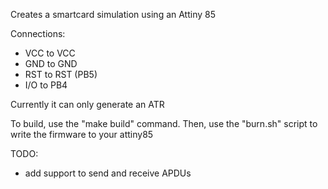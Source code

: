 Creates a smartcard simulation using an Attiny 85

Connections:
 * VCC to VCC
 * GND to GND
 * RST to RST (PB5)
 * I/O to PB4

 Currently it can only generate an ATR

To build, use the "make build" command. Then, use the "burn.sh" script to write the firmware to your attiny85

TODO:
 * add support to send and receive APDUs